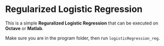 # Regularized Logistic Regression
This is a simple __Reguralized Logistic Regression__ that can be executed on **Octave** or **Matlab**.

Make sure you are in the program folder, then run `logisticRegression_reg`.
